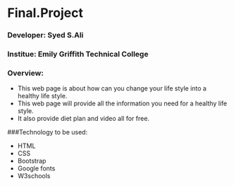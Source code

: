 # Final.Project


### Developer: Syed S.Ali
### Institue: Emily Griffith Technical College 

### Overview:

* This web page is about how can you change your life style into a healthy life style.
*	This web page will provide all the information you need for a healthy life style. 
*	It also provide diet plan and video all for free.

###Technology to be used:

*	HTML
*	CSS
*	Bootstrap
*	Google fonts
*	W3schools

